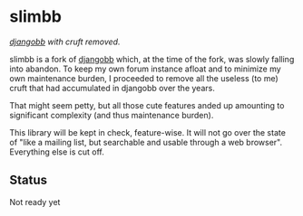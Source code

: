# slimbb

*[djangobb][djangobb] with cruft removed.*

slimbb is a fork of [djangobb][djangobb] which, at the time of the fork, was slowly falling into
abandon. To keep my own forum instance afloat and to minimize my own maintenance burden, I
proceeded to remove all the useless (to me) cruft that had accumulated in djangobb over the years.

That might seem petty, but all those cute features anded up amounting to significant complexity
(and thus maintenance burden).

This library will be kept in check, feature-wise. It will not go over the state of "like a
mailing list, but searchable and usable through a web browser". Everything else is cut off.


## Status

Not ready yet

[djangobb]: http://bitbucket.org/slav0nic/djangobb
